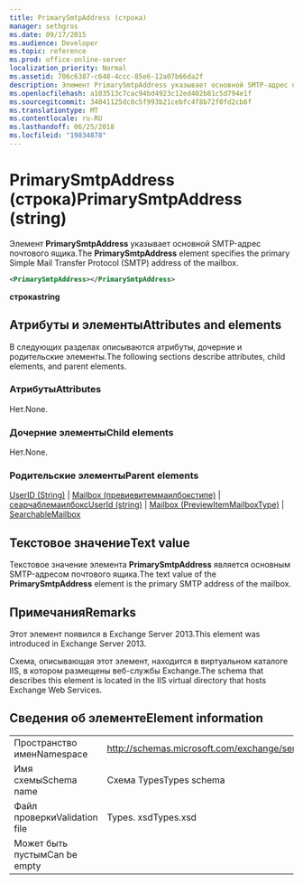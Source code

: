 ```yaml
---
title: PrimarySmtpAddress (строка)
manager: sethgros
ms.date: 09/17/2015
ms.audience: Developer
ms.topic: reference
ms.prod: office-online-server
localization_priority: Normal
ms.assetid: 706c6387-c648-4ccc-85e6-12a07b66da2f
description: Элемент PrimarySmtpAddress указывает основной SMTP-адрес почтового ящика.
ms.openlocfilehash: a103513c7cac94bd4923c12ed402b81c5d794e1f
ms.sourcegitcommit: 34041125dc8c5f993b21cebfc4f8b72f0fd2cb6f
ms.translationtype: MT
ms.contentlocale: ru-RU
ms.lasthandoff: 06/25/2018
ms.locfileid: "19834878"
---
```

# <a name="primarysmtpaddress-string"></a><span data-ttu-id="55154-103">PrimarySmtpAddress (строка)</span><span class="sxs-lookup"><span data-stu-id="55154-103">PrimarySmtpAddress (string)</span></span>

<span data-ttu-id="55154-104">Элемент **PrimarySmtpAddress** указывает основной SMTP-адрес почтового ящика.</span><span class="sxs-lookup"><span data-stu-id="55154-104">The **PrimarySmtpAddress** element specifies the primary Simple Mail Transfer Protocol (SMTP) address of the mailbox.</span></span> 
  
```XML
<PrimarySmtpAddress></PrimarySmtpAddress>
```

 <span data-ttu-id="55154-105">**строка**</span><span class="sxs-lookup"><span data-stu-id="55154-105">**string**</span></span>
## <a name="attributes-and-elements"></a><span data-ttu-id="55154-106">Атрибуты и элементы</span><span class="sxs-lookup"><span data-stu-id="55154-106">Attributes and elements</span></span>

<span data-ttu-id="55154-107">В следующих разделах описываются атрибуты, дочерние и родительские элементы.</span><span class="sxs-lookup"><span data-stu-id="55154-107">The following sections describe attributes, child elements, and parent elements.</span></span>
  
### <a name="attributes"></a><span data-ttu-id="55154-108">Атрибуты</span><span class="sxs-lookup"><span data-stu-id="55154-108">Attributes</span></span>

<span data-ttu-id="55154-109">Нет.</span><span class="sxs-lookup"><span data-stu-id="55154-109">None.</span></span>
  
### <a name="child-elements"></a><span data-ttu-id="55154-110">Дочерние элементы</span><span class="sxs-lookup"><span data-stu-id="55154-110">Child elements</span></span>

<span data-ttu-id="55154-111">Нет.</span><span class="sxs-lookup"><span data-stu-id="55154-111">None.</span></span>
  
### <a name="parent-elements"></a><span data-ttu-id="55154-112">Родительские элементы</span><span class="sxs-lookup"><span data-stu-id="55154-112">Parent elements</span></span>

<span data-ttu-id="55154-113">[UserID (String)](userid-string.md) | [Mailbox (превиевитеммаилбокстипе)](mailbox-previewitemmailboxtype.md) | [сеарчаблемаилбокс](searchablemailbox.md)</span><span class="sxs-lookup"><span data-stu-id="55154-113">[UserId (string)](userid-string.md) | [Mailbox (PreviewItemMailboxType)](mailbox-previewitemmailboxtype.md) | [SearchableMailbox](searchablemailbox.md)</span></span>
  
## <a name="text-value"></a><span data-ttu-id="55154-114">Текстовое значение</span><span class="sxs-lookup"><span data-stu-id="55154-114">Text value</span></span>

<span data-ttu-id="55154-115">Текстовое значение элемента **PrimarySmtpAddress** является основным SMTP-адресом почтового ящика.</span><span class="sxs-lookup"><span data-stu-id="55154-115">The text value of the **PrimarySmtpAddress** element is the primary SMTP address of the mailbox.</span></span> 
  
## <a name="remarks"></a><span data-ttu-id="55154-116">Примечания</span><span class="sxs-lookup"><span data-stu-id="55154-116">Remarks</span></span>

<span data-ttu-id="55154-117">Этот элемент появился в Exchange Server 2013.</span><span class="sxs-lookup"><span data-stu-id="55154-117">This element was introduced in Exchange Server 2013.</span></span>
  
<span data-ttu-id="55154-118">Схема, описывающая этот элемент, находится в виртуальном каталоге IIS, в котором размещены веб-службы Exchange.</span><span class="sxs-lookup"><span data-stu-id="55154-118">The schema that describes this element is located in the IIS virtual directory that hosts Exchange Web Services.</span></span>
  
## <a name="element-information"></a><span data-ttu-id="55154-119">Сведения об элементе</span><span class="sxs-lookup"><span data-stu-id="55154-119">Element information</span></span>

|||
|:-----|:-----|
|<span data-ttu-id="55154-120">Пространство имен</span><span class="sxs-lookup"><span data-stu-id="55154-120">Namespace</span></span>  <br/> |http://schemas.microsoft.com/exchange/services/2006/types  <br/> |
|<span data-ttu-id="55154-121">Имя схемы</span><span class="sxs-lookup"><span data-stu-id="55154-121">Schema name</span></span>  <br/> |<span data-ttu-id="55154-122">Схема Types</span><span class="sxs-lookup"><span data-stu-id="55154-122">Types schema</span></span>  <br/> |
|<span data-ttu-id="55154-123">Файл проверки</span><span class="sxs-lookup"><span data-stu-id="55154-123">Validation file</span></span>  <br/> |<span data-ttu-id="55154-124">Types. xsd</span><span class="sxs-lookup"><span data-stu-id="55154-124">Types.xsd</span></span>  <br/> |
|<span data-ttu-id="55154-125">Может быть пустым</span><span class="sxs-lookup"><span data-stu-id="55154-125">Can be empty</span></span>  <br/> ||
   

